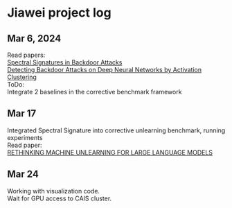 # Jiawei project log
## Mar 6, 2024
Read papers: \
[Spectral Signatures in Backdoor Attacks](https://arxiv.org/abs/1811.00636) \
[Detecting Backdoor Attacks on Deep Neural Networks by Activation Clustering](https://arxiv.org/abs/1811.03728)
\
ToDo:\
Integrate 2 baselines in the corrective benchmark framework

## Mar 17
Integrated Spectral Signature into corrective unlearning benchmark, running experiments \
Read paper: \
[RETHINKING MACHINE UNLEARNING FOR LARGE LANGUAGE MODELS](https://arxiv.org/pdf/2402.08787.pdf)

## Mar 24
Working with visualization code. \
Wait for GPU access to CAIS cluster.
